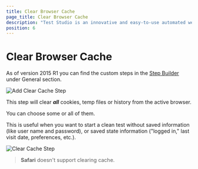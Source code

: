 ```yaml
---
title: Clear Browser Cache
page_title: Clear Browser Cache
description: "Test Studio is an innovative and easy-to-use automated web, WPF and load testing solution. Test Studio tests support essential technologies like ASP.NET AJAX, Silverlight, PHP and MVC. HTML5, Testing framework, functional testing, performance testing, load testing, exploratory testing, manual testing."
position: 6
---
```

# Clear Browser Cache

As of version 2015 R1 you can find the custom steps in the <a href="/getting-started/test-recording/step-suggestions" target="_blank">Step Builder</a> under General section.

![Add Clear Cache Step](/img/features/custom-steps/clear-browser-cache/fig3.png)

This step will clear ***all*** cookies, temp files or history from the active browser.

You can choose some or all of them.
 
This is useful when you want to start a clean test without saved information (like user name and password), or saved state information ("logged in," last visit date, preferences, etc.).


![Clear Cache Step](/img/features/custom-steps/clear-browser-cache/fig2.png)


> **Safari** doesn't support clearing cache.